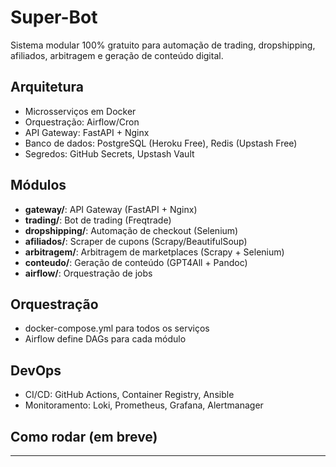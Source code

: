 # Super-Bot

Sistema modular 100% gratuito para automação de trading, dropshipping, afiliados, arbitragem e geração de conteúdo digital.

## Arquitetura
- Microsserviços em Docker
- Orquestração: Airflow/Cron
- API Gateway: FastAPI + Nginx
- Banco de dados: PostgreSQL (Heroku Free), Redis (Upstash Free)
- Segredos: GitHub Secrets, Upstash Vault

## Módulos
- **gateway/**: API Gateway (FastAPI + Nginx)
- **trading/**: Bot de trading (Freqtrade)
- **dropshipping/**: Automação de checkout (Selenium)
- **afiliados/**: Scraper de cupons (Scrapy/BeautifulSoup)
- **arbitragem/**: Arbitragem de marketplaces (Scrapy + Selenium)
- **conteudo/**: Geração de conteúdo (GPT4All + Pandoc)
- **airflow/**: Orquestração de jobs

## Orquestração
- docker-compose.yml para todos os serviços
- Airflow define DAGs para cada módulo

## DevOps
- CI/CD: GitHub Actions, Container Registry, Ansible
- Monitoramento: Loki, Prometheus, Grafana, Alertmanager

## Como rodar (em breve)

--- 